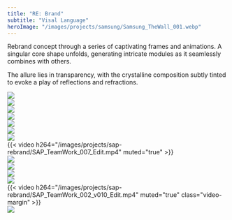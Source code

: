 ```yaml
---
title: "RE: Brand"
subtitle: "Visal Language"
heroImage: "/images/projects/samsung/Samsung_TheWall_001.webp"
---
```



<div id="contentContainer">
    <div id="content">
        <p>Rebrand concept through a series of captivating frames and animations. A singular core shape unfolds, generating intricate modules as it seamlessly combines with others.</p>
        <p>The allure lies in transparency, with the crystalline composition subtly tinted to evoke a play of reflections and refractions.</p>
    </div>
</div>



<div class="grid-layout">
    <div class="column column-4 empty"></div>
    <div class="column column-8">
    <img src="/images/projects/sap-rebrand/SAP_Data_006_TK_001.webp">
    </div>


<div class="column column-6">
    <img src="/images/projects/sap-rebrand/SAP_Data_006_TK_003.webp">
</div>
<div class="column column-6 empty"></div>



<div class="column column-1 empty"></div>
<div class="column column-10">
        <img src="/images/projects/sap-rebrand/SAP_Data_006_TK_002.webp">
</div>
<div class="column column-1 empty"></div>




<div class="column column-1 empty"></div>
<div class="column column-10">
    <img src="/images/projects/sap-rebrand/SAP_Mist_004_TK_001.webp">
</div>
<div class="column column-1 empty"></div>



<div class="column column-2 empty"></div>
<div class="column column-5">
    <img src="/images/projects/sap-rebrand/SAP_Mist_004_TK_004.webp">
</div>
<div class="column column-5">    
<img src="/images/projects/sap-rebrand/SAP_Mist_004_TK_003.webp">
</div>


<div class="column column-1 empty"></div>
<div class="column column-10">
    <img src="/images/projects/sap-rebrand/SAP_Mist_004_TK_002.webp">
</div>
<div class="column column-1 empty"></div>


<div class="column column-8">
{{< video h264="/images/projects/sap-rebrand/SAP_TeamWork_007_Edit.mp4" muted="true" >}}
</div>
<div class="column column-4">
</div>


<div class="column column-1 empty"></div>
<div class="column column-11">
    <img src="/images/projects/sap-rebrand/SAP_TeamWork_002_v002_SF_003_0166.webp">
</div>




<div class="column column-6">
        <img src="/images/projects/sap-rebrand/SAP_TeamWork_007_0044.webp">
</div>
<div class="column column-6">
    <img src="/images/projects/sap-rebrand/SAP_TeamWork_002_v010_0207.webp">
</div>


<div class="column column-1 empty"></div>
<div class="column column-10">
    <img src="/images/projects/sap-rebrand/SAP_TeamWork_006_0195_CC.webp">
</div>
<div class="column column-1 empty"></div>


<div class="column column-2 empty"></div>
<div class="column column-10">
{{< video h264="/images/projects/sap-rebrand/SAP_TeamWork_002_v010_Edit.mp4" muted="true" class="video-margin" >}}
</div>


<div class="column column-1 empty"></div>
<div class="column column-10">
    <img src="/images/projects/sap-rebrand/SAP_TeamWork_002_v010_0222.webp">
</div>
<div class="column column-1 empty"></div>

